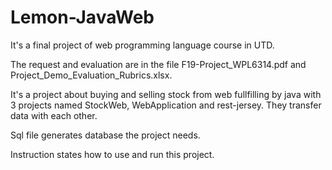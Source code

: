 # Lemon-JavaWeb


It's a final project of web programming language course in UTD.

The request and evaluation are in the file F19-Project_WPL6314.pdf and Project_Demo_Evaluation_Rubrics.xlsx.

It's a project about buying and selling stock from web fullfilling by java with 3 projects named StockWeb, WebApplication and rest-jersey. They transfer data with each other.

Sql file generates database the project needs.

Instruction states how to use and run this project.
